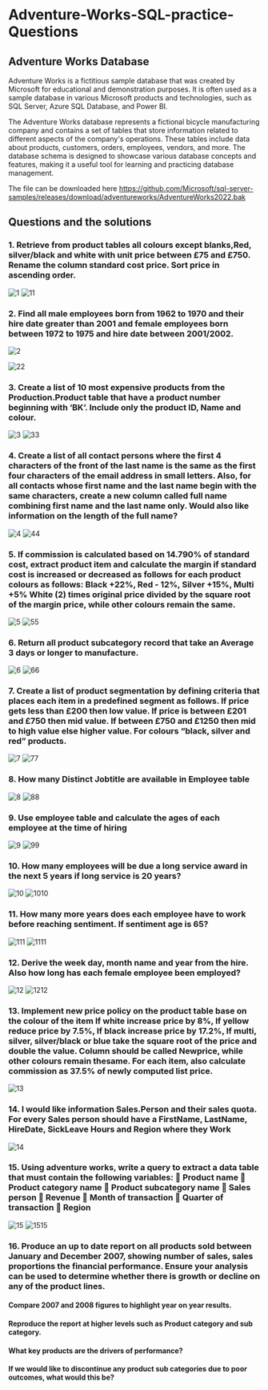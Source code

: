 # Adventure-Works-SQL-practice-Questions
## Adventure Works Database
Adventure Works is a fictitious sample database that was created by Microsoft for educational and demonstration purposes. It is often used as a sample database in various Microsoft products and technologies, such as SQL Server, Azure SQL Database, and Power BI.

The Adventure Works database represents a fictional bicycle manufacturing company and contains a set of tables that store information related to different aspects of the company's operations. These tables include data about products, customers, orders, employees, vendors, and more. The database schema is designed to showcase various database concepts and features, making it a useful tool for learning and practicing database management.

The file can be downloaded here https://github.com/Microsoft/sql-server-samples/releases/download/adventureworks/AdventureWorks2022.bak

## Questions and the solutions
### 1. Retrieve from product tables all colours except blanks,Red, silver/black and white with unit price between £75 and £750. Rename the column standard cost price. Sort price in ascending order.
![1](https://github.com/DapoAdeola/Adventure-Works-SQL-practice-Questions/assets/130672823/ee83147f-ba5b-4978-b8f0-d80df48112b4)
![11](https://github.com/DapoAdeola/Adventure-Works-SQL-practice-Questions/assets/130672823/652fb8b6-ed26-4e50-aef8-9e465b93f32f)

### 2. Find all male employees born from 1962 to 1970 and their hire date greater than 2001 and female employees born between 1972 to 1975 and hire date between 2001/2002.
![2](https://github.com/DapoAdeola/Adventure-Works-SQL-practice-Questions/assets/130672823/ae717019-f456-483b-99fc-7329045f6ab7)

![22](https://github.com/DapoAdeola/Adventure-Works-SQL-practice-Questions/assets/130672823/fa369074-e187-456d-a035-7d7714359ac6)

### 3. Create a list of 10 most expensive products from the Production.Product table that have a product number beginning with ‘BK’. Include only the product ID, Name and colour.
![3](https://github.com/DapoAdeola/Adventure-Works-SQL-practice-Questions/assets/130672823/cbb16378-8fa1-47b3-b98b-1befbb9b8696)
![33](https://github.com/DapoAdeola/Adventure-Works-SQL-practice-Questions/assets/130672823/00d990a5-b19a-4dc7-8844-ecaf02bbbe7e)

### 4. Create a list of all contact persons where the first 4 characters of the front of the last name is the same as the first four characters of the email address in small letters. Also, for all contacts whose first name and the last name begin with the same characters, create a new column called full name combining first name and the last name only. Would also like information on the length of the full name?
![4](https://github.com/DapoAdeola/Adventure-Works-SQL-practice-Questions/assets/130672823/3972cdad-63bb-402d-b05e-e38b89920198)
![44](https://github.com/DapoAdeola/Adventure-Works-SQL-practice-Questions/assets/130672823/edcf470c-c458-402a-9345-43245c56ada6)

### 5. If commission is calculated based on 14.790% of standard cost, extract product item and calculate the margin if standard cost is increased or decreased as follows for each product colours as follows: Black +22%, Red - 12%, Silver +15%, Multi +5% White (2) times original price divided by the square root of the margin price, while other colours remain the same.
![5](https://github.com/DapoAdeola/Adventure-Works-SQL-practice-Questions/assets/130672823/91899d2c-8286-43c8-97e0-5a201bbb76b7)
![55](https://github.com/DapoAdeola/Adventure-Works-SQL-practice-Questions/assets/130672823/bb3e5959-eb39-413b-a4a7-717898373d74)

### 6. Return all product subcategory record that take an Average 3 days or longer to manufacture.
![6](https://github.com/DapoAdeola/Adventure-Works-SQL-practice-Questions/assets/130672823/c632f8da-d3b9-4a12-b25a-c074069c73bb)
![66](https://github.com/DapoAdeola/Adventure-Works-SQL-practice-Questions/assets/130672823/45d214a2-c90d-4701-a168-d2b56761cb15)

### 7. Create a list of product segmentation by defining criteria that places each item in a predefined segment as follows. If price gets less than £200 then low value. If price is between £201 and £750 then mid value. If between £750 and £1250 then mid to high value else higher value. For colours “black, silver and red” products.
![7](https://github.com/DapoAdeola/Adventure-Works-SQL-practice-Questions/assets/130672823/031602c9-3a55-456b-a97d-f1dcd72854ad)
![77](https://github.com/DapoAdeola/Adventure-Works-SQL-practice-Questions/assets/130672823/dc8454c8-e609-48de-9d38-ef21b5fa3083)

### 8. How many Distinct Jobtitle are available in Employee table
![8](https://github.com/DapoAdeola/Adventure-Works-SQL-practice-Questions/assets/130672823/900bd84a-2ce6-47d8-bc20-a3bf8c3e1c3f)
![88](https://github.com/DapoAdeola/Adventure-Works-SQL-practice-Questions/assets/130672823/ac052c02-3982-4cac-82d6-165f51fe3033)

### 9. Use employee table and calculate the ages of each employee at the time of hiring
![9](https://github.com/DapoAdeola/Adventure-Works-SQL-practice-Questions/assets/130672823/a14ee6c3-8a7d-47eb-997c-d7477b9912d7)
![99](https://github.com/DapoAdeola/Adventure-Works-SQL-practice-Questions/assets/130672823/de2ca517-9b7c-4d8e-854c-c86790cf1d56)

### 10. How many employees will be due a long service award in the next 5 years if long service is 20 years?
![10](https://github.com/DapoAdeola/Adventure-Works-SQL-practice-Questions/assets/130672823/7cd910dc-e7b0-4cf1-a6a8-943f37232e97)
![1010](https://github.com/DapoAdeola/Adventure-Works-SQL-practice-Questions/assets/130672823/00620891-841c-4105-9102-7b5362e7f338)

### 11. How many more years does each employee have to work before reaching sentiment. If sentiment age is 65? 
![111](https://github.com/DapoAdeola/Adventure-Works-SQL-practice-Questions/assets/130672823/500a5722-84d2-4a69-98bf-2f48c7c81a69)
![1111](https://github.com/DapoAdeola/Adventure-Works-SQL-practice-Questions/assets/130672823/b31ac154-023d-462e-b66d-11d2d5f3db5e)

### 12. Derive the week day, month name and year from the hire. Also how long has each female employee been employed?
![12](https://github.com/DapoAdeola/Adventure-Works-SQL-practice-Questions/assets/130672823/c89afef4-a151-43cd-a288-3ec970aa8b76)
![1212](https://github.com/DapoAdeola/Adventure-Works-SQL-practice-Questions/assets/130672823/a5bbab1d-d125-4ac8-b1d1-9304c5dc4899)

### 13. Implement new price policy on the product table base on the colour of the item If white increase price by 8%, If yellow reduce price by 7.5%, If black increase price by 17.2%, If multi, silver, silver/black or blue take the square root of the price and double the value. Column should be called Newprice, while other colours remain thesame. For each item, also calculate commission as 37.5% of newly computed list price.
![13](https://github.com/DapoAdeola/Adventure-Works-SQL-practice-Questions/assets/130672823/2ed982d0-2a7c-4349-a549-339c5123b195)

### 14. I would like information Sales.Person and their sales quota. For every Sales person should have a FirstName, LastName, HireDate, SickLeave Hours and Region where they Work
![14](https://github.com/DapoAdeola/Adventure-Works-SQL-practice-Questions/assets/130672823/d8a6f0e0-afb8-4545-99cc-eac8a8136f5e)

### 15. Using adventure works, write a query to extract a data table that must contain the following variables:  Product name  Product category name  Product subcategory name  Sales person  Revenue  Month of transaction  Quarter of transaction  Region
![15](https://github.com/DapoAdeola/Adventure-Works-SQL-practice-Questions/assets/130672823/6da98001-922f-48e8-9b99-c053ffff9a28)
![1515](https://github.com/DapoAdeola/Adventure-Works-SQL-practice-Questions/assets/130672823/1b16b696-4353-4384-8a56-943829d644d5)

### 16. Produce an up to date report on all products sold between January and December 2007, showing number of sales, sales proportions the financial performance. Ensure your analysis can be used to determine whether there is growth or decline on any of the product lines.
#### Compare 2007 and 2008 figures to highlight year on year results.
#### Reproduce the report at higher levels such as Product category and sub category.
#### What key products are the drivers of performance?
#### If we would like to discontinue any product sub categories due to poor outcomes, what would this be? 


